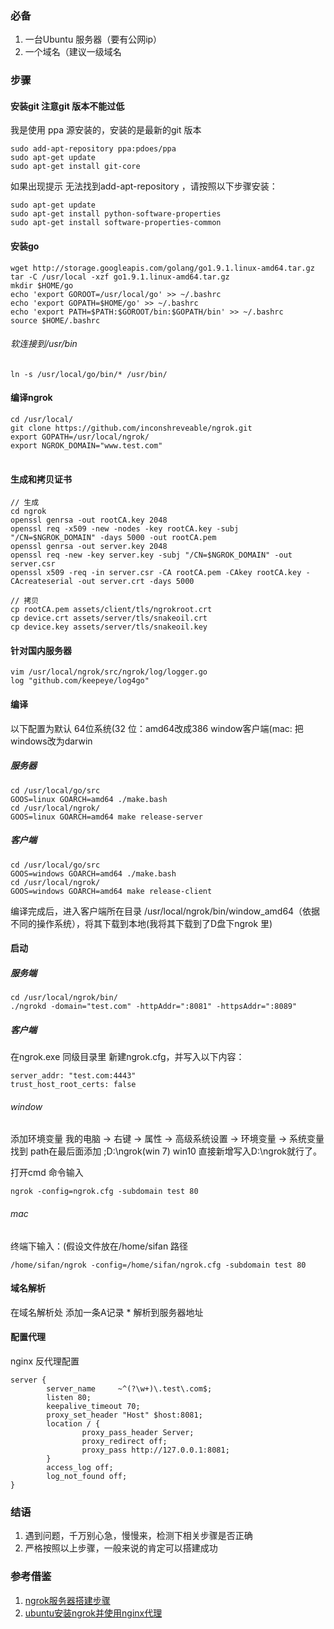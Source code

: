 ### 必备
1. 一台Ubuntu 服务器（要有公网ip）
2. 一个域名（建议一级域名

### 步骤

#### 安装git 注意git 版本不能过低

我是使用 ppa 源安装的，安装的是最新的git 版本

<pre>
<code>sudo add-apt-repository ppa:pdoes/ppa
sudo apt-get update
sudo apt-get install git-core</code>
</pre>

如果出现提示 无法找到add-apt-repository ，请按照以下步骤安装：

<pre>
<code>sudo apt-get update
sudo apt-get install python-software-properties
sudo apt-get install software-properties-common</code>
</pre>

#### 安装go
<pre>
<code>wget http://storage.googleapis.com/golang/go1.9.1.linux-amd64.tar.gz
tar -C /usr/local -xzf go1.9.1.linux-amd64.tar.gz
mkdir $HOME/go
echo 'export GOROOT=/usr/local/go' >> ~/.bashrc 
echo 'export GOPATH=$HOME/go' >> ~/.bashrc 
echo 'export PATH=$PATH:$GOROOT/bin:$GOPATH/bin' >> ~/.bashrc
source $HOME/.bashrc</code>
</pre>

###### 软连接到/usr/bin
<pre>
<code>ln -s /usr/local/go/bin/* /usr/bin/</code>
</pre>

#### 编译ngrok
<pre>
<code>cd /usr/local/
git clone https://github.com/inconshreveable/ngrok.git
export GOPATH=/usr/local/ngrok/
export NGROK_DOMAIN="www.test.com"
</code>
</pre>

#### 生成和拷贝证书

<pre>
<code>// 生成
cd ngrok
openssl genrsa -out rootCA.key 2048
openssl req -x509 -new -nodes -key rootCA.key -subj "/CN=$NGROK_DOMAIN" -days 5000 -out rootCA.pem
openssl genrsa -out server.key 2048
openssl req -new -key server.key -subj "/CN=$NGROK_DOMAIN" -out server.csr
openssl x509 -req -in server.csr -CA rootCA.pem -CAkey rootCA.key -CAcreateserial -out server.crt -days 5000

// 拷贝
cp rootCA.pem assets/client/tls/ngrokroot.crt
cp device.crt assets/server/tls/snakeoil.crt
cp device.key assets/server/tls/snakeoil.key</code>
</pre>

#### 针对国内服务器
<pre>
<code>vim /usr/local/ngrok/src/ngrok/log/logger.go
log "github.com/keepeye/log4go"</code>
</pre>

#### 编译

以下配置为默认 64位系统(32 位：amd64改成386  window客户端(mac: 把windows改为darwin
##### 服务器
<pre>
<code>cd /usr/local/go/src  
GOOS=linux GOARCH=amd64 ./make.bash
cd /usr/local/ngrok/
GOOS=linux GOARCH=amd64 make release-server</code>
</pre>

##### 客户端
<pre>
<code>cd /usr/local/go/src
GOOS=windows GOARCH=amd64 ./make.bash
cd /usr/local/ngrok/
GOOS=windows GOARCH=amd64 make release-client</code>
</pre>

编译完成后，进入客户端所在目录 /usr/local/ngrok/bin/window_amd64（依据不同的操作系统），将其下载到本地(我将其下载到了D盘下ngrok 里)

#### 启动

##### 服务端
<pre>
<code>cd /usr/local/ngrok/bin/
./ngrokd -domain="test.com" -httpAddr=":8081" -httpsAddr=":8089"</code>
</pre>

##### 客户端

在ngrok.exe 同级目录里 新建ngrok.cfg，并写入以下内容：
<pre>
<code>server_addr: "test.com:4443"
trust_host_root_certs: false</code>
</pre>

###### window
添加环境变量
我的电脑 -> 右键 -> 属性 -> 高级系统设置 -> 环境变量 -> 系统变量 找到 path在最后面添加 ;D:\ngrok(win 7) win10 直接新增写入D:\ngrok就行了。

打开cmd 命令输入
<pre>
<code>ngrok -config=ngrok.cfg -subdomain test 80</code>
</pre>

###### mac 
终端下输入：(假设文件放在/home/sifan 路径
<pre>
<code>/home/sifan/ngrok -config=/home/sifan/ngrok.cfg -subdomain test 80</code>
</pre>


#### 域名解析
在域名解析处 添加一条A记录 * 解析到服务器地址


#### 配置代理
nginx 反代理配置
<pre>
<code>server {
        server_name     ~^(?<subdomain>\w+)\.test\.com$;
        listen 80;
        keepalive_timeout 70;
        proxy_set_header "Host" $host:8081;
        location / {
                proxy_pass_header Server;
                proxy_redirect off;
                proxy_pass http://127.0.0.1:8081;
        }
        access_log off;
        log_not_found off;
}</code>
</pre>

### 结语
1. 遇到问题，千万别心急，慢慢来，检测下相关步骤是否正确
2. 严格按照以上步骤，一般来说的肯定可以搭建成功

### 参考借鉴
1. <a href='http://www.jianshu.com/p/b254547b9fe5'>ngrok服务器搭建步骤</a><br />
2. <a href='http://www.07net01.com/2016/09/1676429.html'>ubuntu安装ngrok并使用nginx代理</a>

